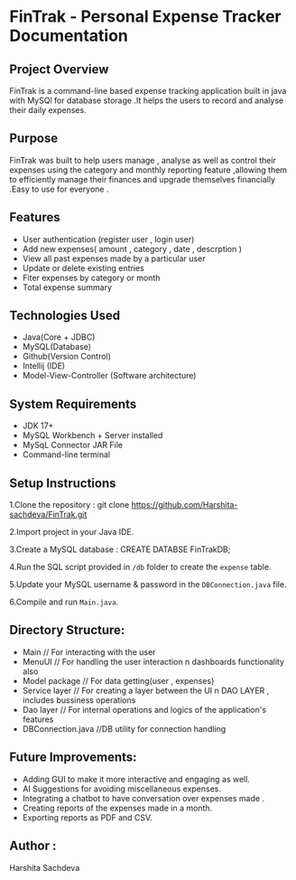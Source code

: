 # FinTrak - Personal Expense Tracker Documentation 

## Project Overview 
FinTrak is a command-line based expense tracking application built in java with MySQl for database storage .It helps the users to record and analyse their daily expenses.

## Purpose
FinTrak was built to help users manage , analyse as well as control their expenses using the category and monthly reporting feature ,allowing them to efficiently manage their finances and upgrade themselves financially .Easy to use for everyone .

## Features 
- User authentication (register user , login user)  
- Add new expenses( amount , category , date , descrption )
- View all past expenses made by a particular user
- Update or delete existing entries
- Fiter expenses by category or month
- Total expense summary

## Technologies Used 
- Java(Core + JDBC)
- MySQL(Database)
- Github(Version Control)
- Intellij (IDE)
- Model-View-Controller (Software architecture)

## System Requirements
- JDK 17+
- MySQL Workbench + Server  installed
- MySqL Connector JAR File
- Command-line terminal
 
## Setup Instructions
1.Clone the repository :
  git clone  https://github.com/Harshita-sachdeva/FinTrak.git

2.Import project in your Java IDE.

3.Create a MySQL database :
  CREATE DATABSE FinTrakDB;
  
4.Run the SQL script provided in `/db` folder to create the `expense` table.

5.Update your MySQL username & password in the `DBConnection.java` file.

6.Compile and run `Main.java`.


## Directory Structure:
- Main                 // For interacting with the user
- MenuUI               // For handling the user interaction n dashboards functionality also
- Model package        // For data getting(user , expenses)
- Service layer        // For creating a layer between the UI n DAO LAYER , includes bussiness                              operations
- Dao layer           // For internal operations and logics of the application's features
- DBConnection.java    //DB utility for connection handling

## Future Improvements:
- Adding GUI to make it more interactive and engaging as well.
- AI Suggestions for avoiding miscellaneous expenses.
- Integrating a chatbot to have conversation over expenses made .  
- Creating reports of the expenses made in a month.
- Exporting reports as PDF and CSV.

## Author :
Harshita Sachdeva
 




  
